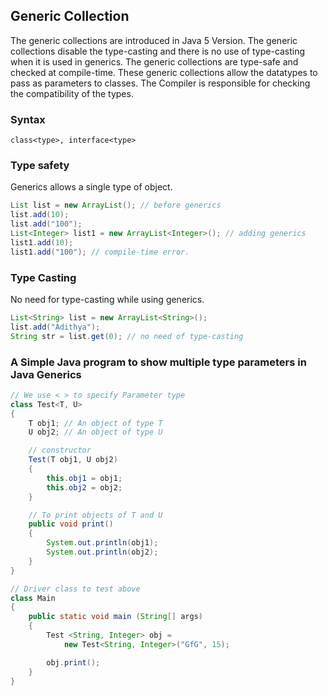 ## Generic Collection
The generic collections are introduced in Java 5 Version. The generic collections disable the type-casting and there is no use of type-casting when it is used in generics. The generic collections are type-safe and checked at compile-time. These generic collections allow the datatypes to pass as parameters to classes. The Compiler is responsible for checking the compatibility of the types.

### Syntax
```
class<type>, interface<type>
```
### Type safety
Generics allows a single type of object.
```java
List list = new ArrayList(); // before generics
list.add(10);
list.add("100");
List<Integer> list1 = new ArrayList<Integer>(); // adding generics
list1.add(10);
list1.add("100"); // compile-time error.
```

### Type Casting
No need for type-casting while using generics.

```java
List<String> list = new ArrayList<String>();
list.add("Adithya");
String str = list.get(0); // no need of type-casting
```


### A Simple Java program to show multiple type parameters in Java Generics

```java
// We use < > to specify Parameter type
class Test<T, U>
{
	T obj1; // An object of type T
	U obj2; // An object of type U

	// constructor
	Test(T obj1, U obj2)
	{
		this.obj1 = obj1;
		this.obj2 = obj2;
	}

	// To print objects of T and U
	public void print()
	{
		System.out.println(obj1);
		System.out.println(obj2);
	}
}

// Driver class to test above
class Main
{
	public static void main (String[] args)
	{
		Test <String, Integer> obj =
			new Test<String, Integer>("GfG", 15);

		obj.print();
	}
}
```
